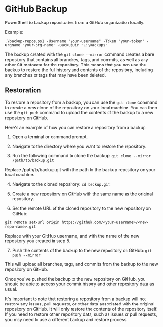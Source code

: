 # GitHub Backup
PowerShell to backup repositories from a GitHub organization locally.

Example: 

``.\backup-repos.ps1 -Username "your-username" -Token "your-token" -OrgName "your-org-name" -BackupDir "C:\backups"``

The backup created with the ``git clone --mirror`` command creates a bare repository that contains all branches, tags, and commits, as well as any other Git metadata for the repository. This means that you can use the backup to restore the full history and contents of the repository, including any branches or tags that may have been deleted.

## Restoration

To restore a repository from a backup, you can use the ``git clone`` command to create a new clone of the repository on your local machine. You can then use the ``git push`` command to upload the contents of the backup to a new repository on GitHub.

Here's an example of how you can restore a repository from a backup:

1. Open a terminal or command prompt.

2. Navigate to the directory where you want to restore the repository.

3. Run the following command to clone the backup: ``git clone --mirror /path/to/backup.git``

Replace /path/to/backup.git with the path to the backup repository on your local machine.

4. Navigate to the cloned repository: ``cd backup.git``

5. Create a new repository on GitHub with the same name as the original repository.

6. Set the remote URL of the cloned repository to the new repository on GitHub:

``git remote set-url origin https://github.com/<your-username>/<new-repo-name>.git``

Replace <your-username> with your GitHub username, and <new-repo-name> with the name of the new repository you created in step 5.

7. Push the contents of the backup to the new repository on GitHub: ``git push --mirror``

This will upload all branches, tags, and commits from the backup to the new repository on GitHub.

Once you've pushed the backup to the new repository on GitHub, you should be able to access your commit history and other repository data as usual.

It's important to note that restoring a repository from a backup will not restore any issues, pull requests, or other data associated with the original repository on GitHub. It will only restore the contents of the repository itself. If you need to restore other repository data, such as issues or pull requests, you may need to use a different backup and restore process.
